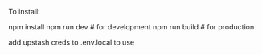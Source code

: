 To install:

npm install
npm run dev     # for development
npm run build   # for production

add upstash creds to .env.local to use